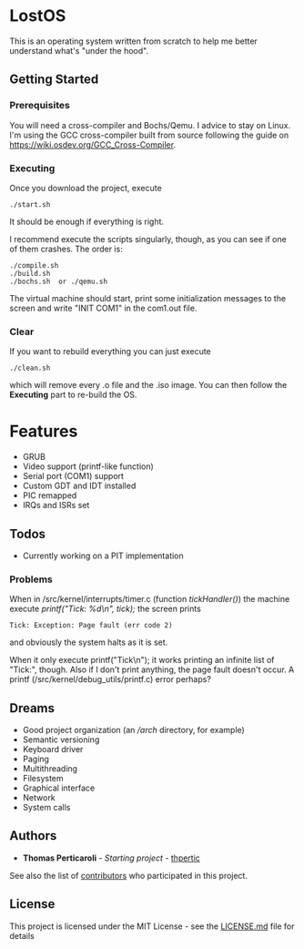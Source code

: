 # LostOS

This is an operating system written from scratch to help me better understand what's "under the hood".

## Getting Started

### Prerequisites

You will need a cross-compiler and Bochs/Qemu. I advice to stay on Linux.
I'm using the GCC cross-compiler built from source following the guide on https://wiki.osdev.org/GCC_Cross-Compiler.

### Executing

Once you download the project, execute
```
./start.sh
```
It should be enough if everything is right.

I recommend execute the scripts singularly, though, as you can see if one of them crashes.
The order is:
```
./compile.sh
./build.sh
./bochs.sh  or ./qemu.sh
```
The virtual machine should start, print some initialization messages to the screen and write "INIT COM1" in the com1.out file.

### Clear
If you want to rebuild everything you can just execute
```
./clean.sh
```
which will remove every .o file and the .iso image. 
You can then follow the **Executing** part to re-build the OS.

# Features

 - GRUB
 - Video support (printf-like function)
 - Serial port (COM1) support
 - Custom GDT and IDT installed
 - PIC remapped 
 - IRQs and ISRs set

## Todos

 - Currently working on a PIT implementation

### Problems
When in /src/kernel/interrupts/timer.c (function *tickHandler()*) the machine execute *printf("Tick: %d\n", tick);* the screen prints 
```
Tick: Exception: Page fault (err code 2)
```
and obviously the system halts as it is set.

When it only execute printf("Tick\n"); it works printing an infinite list of "Tick:", though. 
Also if I don't print anything, the page fault doesn't occur.
A printf (/src/kernel/debug_utils/printf.c) error perhaps?

## Dreams
 - Good project organization (an */arch* directory, for example)
 - Semantic versioning 
 - Keyboard driver
 - Paging
 - Multithreading
 - Filesystem
 - Graphical interface
 - Network
 - System calls

## Authors

* **Thomas Perticaroli** - *Starting project* - [thpertic](https://github.com/thpertic)

See also the list of [contributors](https://github.com/your/project/contributors) who participated in this project.

## License

This project is licensed under the MIT License - see the [LICENSE.md](LICENSE.md) file for details